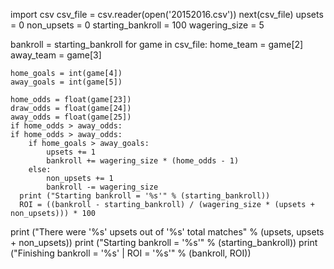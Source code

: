 
import csv
csv_file = csv.reader(open('20152016.csv'))
next(csv_file)
upsets = 0
non_upsets = 0
starting_bankroll = 100	
wagering_size = 5

bankroll = starting_bankroll
for game in csv_file:
	home_team = game[2]
	away_team = game[3]

	home_goals = int(game[4])
	away_goals = int(game[5])

	home_odds = float(game[23])
	draw_odds = float(game[24])
	away_odds = float(game[25])
  	if home_odds > away_odds:
    if home_odds > away_odds:
		if home_goals > away_goals:
			upsets += 1
			bankroll += wagering_size * (home_odds - 1)
		else:
			non_upsets += 1
			bankroll -= wagering_size
      print ("Starting bankroll = '%s'" % (starting_bankroll))
      ROI = ((bankroll - starting_bankroll) / (wagering_size * (upsets + non_upsets))) * 100		

print ("There were '%s' upsets out of '%s' total matches" % (upsets, upsets + non_upsets))
print ("Starting bankroll = '%s'" % (starting_bankroll))
print ("Finishing bankroll = '%s' | ROI = '%s'" % (bankroll, ROI))
